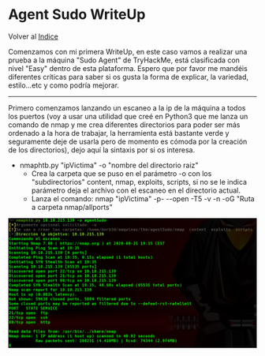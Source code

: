 # Agent Sudo WriteUp
Volver al [Indice](README.md)

Comenzamos con mi primera WriteUp, en este caso vamos a realizar una prueba a la máquina "Sudo Agent" de TryHackMe, está clasificada con nivel "Easy" dentro de esta plataforma.
Espero que por favor me mandéis diferentes críticas para saber si os gusta la forma de explicar, la variedad, estilo...etc y como podría mejorar.

----------------------------------------------------------------------------------------------------------------------------------------------------------------------

Primero comenzamos lanzando un escaneo a la ip de la máquina a todos los puertos (voy a usar una utilidad que creé en Python3 que me lanza un comando de nmap y me crea diferentes directorios para poder ser más ordenado a la hora de trabajar, la herramienta está bastante verde y seguramente deje de usarla pero de momento es cómoda por la creación de los directorios), dejo aquí la sintaxis por si os interesa.
*  nmaphtb.py "ipVictima" -o "nombre del directorio raiz"
    *  Crea la carpeta que se puso en el parámetro -o con los "subdirectorios" content, nmap, exploits, scripts, si no se le indica parámetro deja el archivo con el escaneo en el directorio actual.
    *  Lanza el comando: nmap "ipVictima" -p- --open -T5 -v -n -oG "Ruta a carpeta nmap/allports"

![nmaphtb.py](images/nmaphtb.png)